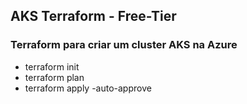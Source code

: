 ## AKS Terraform - Free-Tier

### Terraform para criar um cluster AKS na Azure

* terraform init
* terraform plan
* terraform apply -auto-approve

